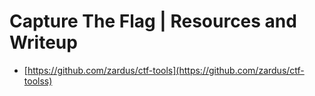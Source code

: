 # Capture The Flag | Resources and Writeup


- [https://github.com/zardus/ctf-tools](https://github.com/zardus/ctf-toolss)
